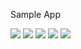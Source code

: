 Sample App

![]("https://github.com/CiscoCloud/tropo/blob/master/images/home.png")
![]("https://github.com/CiscoCloud/tropo/blob/master/images/home.png")
![]("https://github.com/CiscoCloud/tropo/blob/master/images/home.png")
![]("https://github.com/CiscoCloud/tropo/blob/master/images/home.png")
![]("https://github.com/CiscoCloud/tropo/blob/master/images/home.png")
